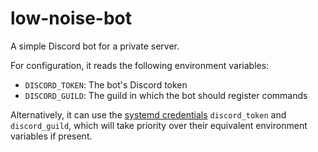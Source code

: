 
# low-noise-bot

A simple Discord bot for a private server.

For configuration, it reads the following environment variables:

- `DISCORD_TOKEN`: The bot's Discord token
- `DISCORD_GUILD`: The guild in which the bot should register commands

Alternatively, it can use the [systemd credentials](https://systemd.io/CREDENTIALS/) `discord_token` and `discord_guild`,
which will take priority over their equivalent environment variables if present.
